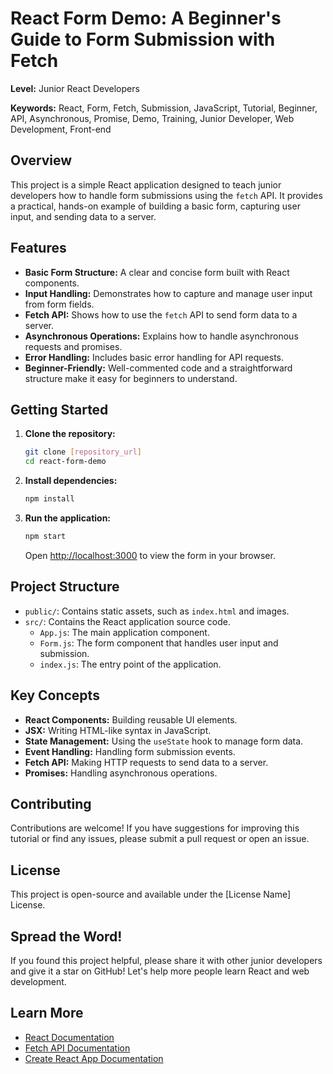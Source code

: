 # React Form Demo: A Beginner's Guide to Form Submission with Fetch

**Level:** Junior React Developers

**Keywords:** React, Form, Fetch, Submission, JavaScript, Tutorial, Beginner, API, Asynchronous, Promise, Demo, Training, Junior Developer, Web Development, Front-end

## Overview

This project is a simple React application designed to teach junior developers how to handle form submissions using the `fetch` API. It provides a practical, hands-on example of building a basic form, capturing user input, and sending data to a server.

## Features

*   **Basic Form Structure:** A clear and concise form built with React components.
*   **Input Handling:** Demonstrates how to capture and manage user input from form fields.
*   **Fetch API:** Shows how to use the `fetch` API to send form data to a server.
*   **Asynchronous Operations:** Explains how to handle asynchronous requests and promises.
*   **Error Handling:** Includes basic error handling for API requests.
*   **Beginner-Friendly:** Well-commented code and a straightforward structure make it easy for beginners to understand.

## Getting Started

1.  **Clone the repository:**

    ```bash
    git clone [repository_url]
    cd react-form-demo
    ```

2.  **Install dependencies:**

    ```bash
    npm install
    ```

3.  **Run the application:**

    ```bash
    npm start
    ```

    Open [http://localhost:3000](http://localhost:3000) to view the form in your browser.

## Project Structure

*   `public/`: Contains static assets, such as `index.html` and images.
*   `src/`: Contains the React application source code.
    *   `App.js`: The main application component.
    *   `Form.js`: The form component that handles user input and submission.
    *   `index.js`: The entry point of the application.

## Key Concepts

*   **React Components:** Building reusable UI elements.
*   **JSX:** Writing HTML-like syntax in JavaScript.
*   **State Management:** Using the `useState` hook to manage form data.
*   **Event Handling:** Handling form submission events.
*   **Fetch API:** Making HTTP requests to send data to a server.
*   **Promises:** Handling asynchronous operations.

## Contributing

Contributions are welcome! If you have suggestions for improving this tutorial or find any issues, please submit a pull request or open an issue.

## License

This project is open-source and available under the [License Name] License.

## Spread the Word!

If you found this project helpful, please share it with other junior developers and give it a star on GitHub! Let's help more people learn React and web development.

## Learn More

*   [React Documentation](https://reactjs.org/)
*   [Fetch API Documentation](https://developer.mozilla.org/en-US/docs/Web/API/Fetch_API)
*   [Create React App Documentation](https://create-react-app.dev/docs/getting-started)
